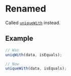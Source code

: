 # Renamed

Called [`uniqueWith`](/docs/#uniqueWith) instead.

## Example

```ts
// Was
uniqWith(data, isEquals);

// Now
uniqueWith(data, isEquals);
```
